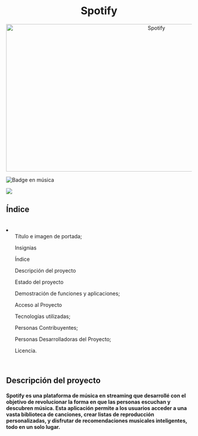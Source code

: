 <div align="center", font color= "green">
<h1>Spotify</h1>
    </div>
<div align="center">
    <img src="https://github.com/user-attachments/assets/79054cce-70bc-423a-be41-fd6de487bb76" alt="Spotify" width="800" height="400">
    
</div>

   ![Badge en música](https://img.shields.io/badge/STATUS-EN%música-green)
  <p align="left">
   <img src="https://img.shields.io/badge/STATUS-EN%música-green">
   </p>
<h2>Índice</h2> <br>
<li>
    <ul>Título e imagen de portada;</ul>
    <ul>Insignias</ul>
    <ul>Índice</ul>
    <ul>Descripción del proyecto</ul>
    <ul>Estado del proyecto</ul>
    <ul>Demostración de funciones y aplicaciones;</ul>
    <ul>Acceso al Proyecto</ul>
    <ul>Tecnologías utilizadas;</ul>
    <ul>Personas Contribuyentes;</ul>
    <ul>Personas Desarrolladoras del Proyecto;</ul>
    <ul>Licencia.</ul>

    
</li> <br>
<h2>Descripción del proyecto</h2>
<h4>
    Spotify es una plataforma de música en streaming que desarrollé con el objetivo de revolucionar la forma en que las personas escuchan y descubren música. Esta aplicación permite a los usuarios acceder a una vasta biblioteca de canciones, crear listas de reproducción personalizadas, y disfrutar de recomendaciones musicales inteligentes, todo en un solo lugar.
</h4>
